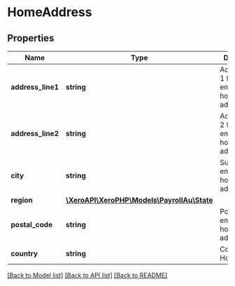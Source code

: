 # HomeAddress

## Properties

 Name              | Type                                                    | Description                              | Notes      
-------------------|---------------------------------------------------------|------------------------------------------|------------
 **address_line1** | **string**                                              | Address line 1 for employee home address |
 **address_line2** | **string**                                              | Address line 2 for employee home address | [optional] 
 **city**          | **string**                                              | Suburb for employee home address         | [optional] 
 **region**        | [**\XeroAPI\XeroPHP\Models\PayrollAu\State**](State.md) |                                          | [optional] 
 **postal_code**   | **string**                                              | PostCode for employee home address       | [optional] 
 **country**       | **string**                                              | Country of HomeAddress                   | [optional] 

[[Back to Model list]](../README.md#documentation-for-models) [[Back to API list]](../README.md#documentation-for-api-endpoints) [[Back to README]](../README.md)


